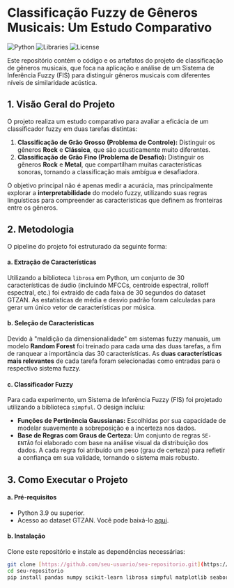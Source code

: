 # Classificação Fuzzy de Gêneros Musicais: Um Estudo Comparativo

![Python](https://img.shields.io/badge/Python-3.9%2B-blue.svg)
![Libraries](https://img.shields.io/badge/Bibliotecas-simpful,_librosa,_sklearn-orange.svg)
![License](https://img.shields.io/badge/Licença-MIT-green.svg)

Este repositório contém o código e os artefatos do projeto de classificação de gêneros musicais, que foca na aplicação e análise de um Sistema de Inferência Fuzzy (FIS) para distinguir gêneros musicais com diferentes níveis de similaridade acústica.

## 1. Visão Geral do Projeto

O projeto realiza um estudo comparativo para avaliar a eficácia de um classificador fuzzy em duas tarefas distintas:

1.  **Classificação de Grão Grosso (Problema de Controle):** Distinguir os gêneros **Rock** e **Clássica**, que são acusticamente muito diferentes.
2.  **Classificação de Grão Fino (Problema de Desafio):** Distinguir os gêneros **Rock** e **Metal**, que compartilham muitas características sonoras, tornando a classificação mais ambígua e desafiadora.

O objetivo principal não é apenas medir a acurácia, mas principalmente explorar a **interpretabilidade** do modelo fuzzy, utilizando suas regras linguísticas para compreender as características que definem as fronteiras entre os gêneros.

## 2. Metodologia

O pipeline do projeto foi estruturado da seguinte forma:

#### a. Extração de Características
Utilizando a biblioteca `librosa` em Python, um conjunto de 30 características de áudio (incluindo MFCCs, centroide espectral, rolloff espectral, etc.) foi extraído de cada faixa de 30 segundos do dataset GTZAN. As estatísticas de média e desvio padrão foram calculadas para gerar um único vetor de características por música.

#### b. Seleção de Características
Devido à "maldição da dimensionalidade" em sistemas fuzzy manuais, um modelo **Random Forest** foi treinado para cada uma das duas tarefas, a fim de ranquear a importância das 30 características. As **duas características mais relevantes** de cada tarefa foram selecionadas como entradas para o respectivo sistema fuzzy.

#### c. Classificador Fuzzy
Para cada experimento, um Sistema de Inferência Fuzzy (FIS) foi projetado utilizando a biblioteca `simpful`. O design incluiu:
- **Funções de Pertinência Gaussianas:** Escolhidas por sua capacidade de modelar suavemente a sobreposição e a incerteza nos dados.
- **Base de Regras com Graus de Certeza:** Um conjunto de regras `SE-ENTÃO` foi elaborado com base na análise visual da distribuição dos dados. A cada regra foi atribuído um peso (grau de certeza) para refletir a confiança em sua validade, tornando o sistema mais robusto.
## 3. Como Executar o Projeto

#### a. Pré-requisitos
-   Python 3.9 ou superior.
-   Acesso ao dataset GTZAN. Você pode baixá-lo [aqui](https://www.kaggle.com/datasets/andradaolteanu/gtzan-dataset-music-genre-classification).

#### b. Instalação
Clone este repositório e instale as dependências necessárias:
```bash
git clone [https://github.com/seu-usuario/seu-repositorio.git](https://github.com/seu-usuario/seu-repositorio.git)
cd seu-repositorio
pip install pandas numpy scikit-learn librosa simpful matplotlib seaborn
```


